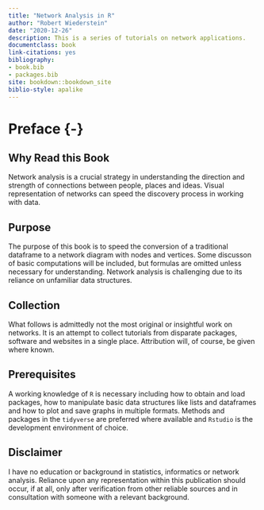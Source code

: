 ```yaml
---
title: "Network Analysis in R"
author: "Robert Wiederstein"
date: "2020-12-26"
description: This is a series of tutorials on network applications.
documentclass: book
link-citations: yes
bibliography:
- book.bib
- packages.bib
site: bookdown::bookdown_site
biblio-style: apalike
---
```


# Preface {-}



## Why Read this Book

Network analysis is a crucial strategy in understanding the direction and strength of connections between people, places and ideas. Visual representation of networks can speed the discovery process in working with data. 

## Purpose

The purpose of this book is to speed the conversion of a traditional dataframe to a network diagram with nodes and vertices. Some discusson of basic computations will be included, but formulas are omitted unless necessary for understanding.  Network analysis is challenging due to its reliance on unfamiliar data structures.

## Collection

What follows is admittedly not the most original or insightful work on networks.  It is an attempt to collect tutorials from disparate packages, software and websites in a single place. Attribution will, of course, be given where known.

## Prerequisites

A working knowledge of `R` is necessary including how to obtain and load packages, how to manipulate basic data structures like lists and dataframes and how to plot and save graphs in multiple formats. Methods and packages in the `tidyverse` are preferred where available and  `Rstudio` is the development environment of choice.

## Disclaimer

I have no education or background in statistics, informatics or network analysis.  Reliance upon any representation within this publication should occur, if at all,  only after verification from other reliable sources and in consultation with someone with a relevant background.
